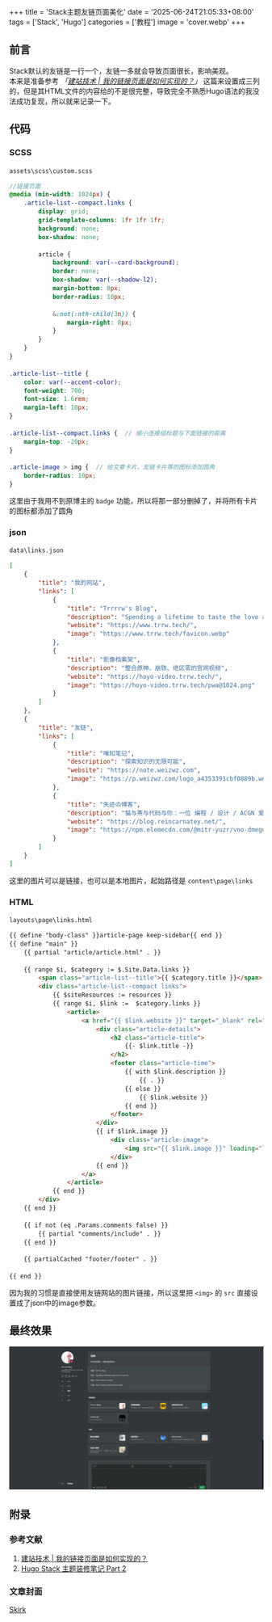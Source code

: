 +++
title = 'Stack主题友链页面美化'
date = '2025-06-24T21:05:33+08:00'
tags = ['Stack', 'Hugo']
categories = ['教程']
image = 'cover.webp'
+++

## 前言
Stack默认的友链是一行一个，友链一多就会导致页面很长，影响美观。  
本来是准备参考 *「[建站技术 | 我的链接页面是如何实现的？](./#参考文献)」* 这篇来设置成三列的，但是其HTML文件的内容给的不是很完整，导致完全不熟悉Hugo语法的我没法成功复现，所以就来记录一下。

## 代码
### SCSS
`assets\scss\custom.scss`
```scss
//链接页面
@media (min-width: 1024px) {
    .article-list--compact.links {
        display: grid;
        grid-template-columns: 1fr 1fr 1fr;
        background: none;
        box-shadow: none;

        article {
            background: var(--card-background);
            border: none;
            box-shadow: var(--shadow-l2);
            margin-bottom: 8px;
            border-radius: 10px;

            &:not(:nth-child(3n)) {
                margin-right: 8px;
            }
        }
    }
}

.article-list--title {
    color: var(--accent-color);
    font-weight: 700;
    font-size: 1.6rem;
    margin-left: 10px;
}

.article-list--compact.links {  // 缩小连接组标题与下面链接的距离
    margin-top: -20px;
}

.article-image > img {  // 给文章卡片、友链卡片等的图标添加圆角
    border-radius: 10px;
}
```
这里由于我用不到原博主的 `badge` 功能，所以将那一部分删掉了，并将所有卡片的图标都添加了圆角

### json
`data\links.json`
```json
[
    {
        "title": "我的网站",
        "links": [
            {
                "title": "Trrrrw's Blog",
                "description": "Spending a lifetime to taste the love and pain",
                "website": "https://www.trrw.tech/",
                "image": "https://www.trrw.tech/favicon.webp"
            },
            {
                "title": "影像档案架",
                "description": "整合原神、崩铁、绝区零的官网视频",
                "website": "https://hoyo-video.trrw.tech/",
                "image": "https://hoyo-video.trrw.tech/pwa@1024.png"
            }
        ]
    },
    {
        "title": "友链",
        "links": [
            {
                "title": "唯知笔记",
                "description": "探索知识的无限可能",
                "website": "https://note.weizwz.com",
                "image": "https://p.weizwz.com/logo_a4353391cbf0889b.webp"
            },
            {
                "title": "失迹の博客",
                "description": "猫与茶与代码与你：一位 编程 / 设计 / ACGN 爱好者的博客。",
                "website": "https://blog.reincarnatey.net/",
                "image": "https://npm.elemecdn.com/@mitr-yuzr/vno-dmego-yuzr@latest/assets/img/headimg.png"
            }
        ]
    }
]
```
这里的图片可以是链接，也可以是本地图片，起始路径是 `content\page\links`

### HTML
`layouts\page\links.html`
```html
{{ define "body-class" }}article-page keep-sidebar{{ end }}
{{ define "main" }}
    {{ partial "article/article.html" . }}

    {{ range $i, $category := $.Site.Data.links }}
        <span class="article-list--title">{{ $category.title }}</span>
        <div class="article-list--compact links">
            {{ $siteResources := resources }}
            {{ range $i, $link :=  $category.links }}
                <article>
                    <a href="{{ $link.website }}" target="_blank" rel="noopener">
                        <div class="article-details">
                            <h2 class="article-title">
                                {{- $link.title -}}
                            </h2>
                            <footer class="article-time">
                                {{ with $link.description }}
                                    {{ . }}
                                {{ else }}
                                    {{ $link.website }}
                                {{ end }}
                            </footer>
                        </div>
                        {{ if $link.image }}
                            <div class="article-image">
                                <img src="{{ $link.image }}" loading="lazy" data-key="links-{{ $link.website }}">
                            </div>
                        {{ end }}
                    </a>
                </article>
            {{ end }}
        </div>
    {{ end }}

    {{ if not (eq .Params.comments false) }}
        {{ partial "comments/include" . }}
    {{ end }}

    {{ partialCached "footer/footer" . }}

{{ end }}
```
因为我的习惯是直接使用友链网站的图片链接，所以这里把 `<img>` 的 `src` 直接设置成了json中的image参数。

## 最终效果
![最终效果](final-effect.webp)

## 附录
### 参考文献
1. [建站技术 | 我的链接页面是如何实现的？](https://blog.reincarnatey.net/2024/0803-my-links-page/)
2. [Hugo Stack 主题装修笔记 Part 2](https://thirdshire.com/hugo-stack-renovation-part-two/)

### 文章封面
[Skirk](https://www.pixiv.net/artworks/131741703)
